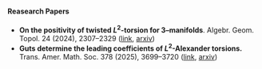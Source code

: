#### Reasearch Papers

- **On the positivity of twisted $L^2$-torsion for 3–manifolds**. Algebr. Geom. Topol. 24 (2024), 2307–2329 ([link](https://msp.org/agt/2024/24-4/p16.xhtml), [arxiv](https://arxiv.org/abs/2209.10145))
- **Guts determine the leading coefficients of $L^2$-Alexander torsions.** Trans. Amer. Math. Soc. 378 (2025), 3699–3720 ([link](https://www.ams.org/journals/tran/2025-378-05/S0002-9947-2025-09384-X/), [arxiv](https://arxiv.org/abs/2311.04115))

